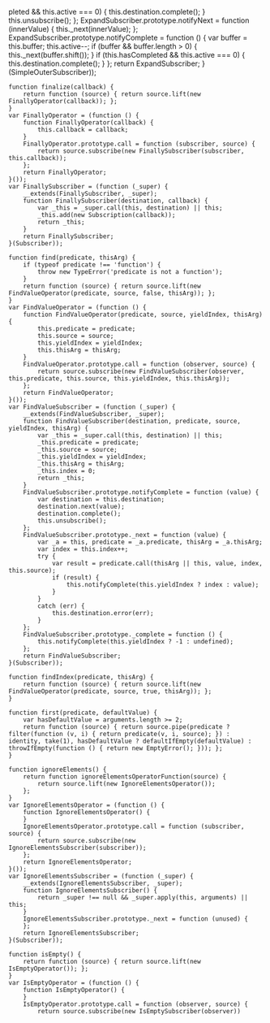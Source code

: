 pleted && this.active === 0) {
                this.destination.complete();
            }
            this.unsubscribe();
        };
        ExpandSubscriber.prototype.notifyNext = function (innerValue) {
            this._next(innerValue);
        };
        ExpandSubscriber.prototype.notifyComplete = function () {
            var buffer = this.buffer;
            this.active--;
            if (buffer && buffer.length > 0) {
                this._next(buffer.shift());
            }
            if (this.hasCompleted && this.active === 0) {
                this.destination.complete();
            }
        };
        return ExpandSubscriber;
    }(SimpleOuterSubscriber));

    function finalize(callback) {
        return function (source) { return source.lift(new FinallyOperator(callback)); };
    }
    var FinallyOperator = (function () {
        function FinallyOperator(callback) {
            this.callback = callback;
        }
        FinallyOperator.prototype.call = function (subscriber, source) {
            return source.subscribe(new FinallySubscriber(subscriber, this.callback));
        };
        return FinallyOperator;
    }());
    var FinallySubscriber = (function (_super) {
        __extends(FinallySubscriber, _super);
        function FinallySubscriber(destination, callback) {
            var _this = _super.call(this, destination) || this;
            _this.add(new Subscription(callback));
            return _this;
        }
        return FinallySubscriber;
    }(Subscriber));

    function find(predicate, thisArg) {
        if (typeof predicate !== 'function') {
            throw new TypeError('predicate is not a function');
        }
        return function (source) { return source.lift(new FindValueOperator(predicate, source, false, thisArg)); };
    }
    var FindValueOperator = (function () {
        function FindValueOperator(predicate, source, yieldIndex, thisArg) {
            this.predicate = predicate;
            this.source = source;
            this.yieldIndex = yieldIndex;
            this.thisArg = thisArg;
        }
        FindValueOperator.prototype.call = function (observer, source) {
            return source.subscribe(new FindValueSubscriber(observer, this.predicate, this.source, this.yieldIndex, this.thisArg));
        };
        return FindValueOperator;
    }());
    var FindValueSubscriber = (function (_super) {
        __extends(FindValueSubscriber, _super);
        function FindValueSubscriber(destination, predicate, source, yieldIndex, thisArg) {
            var _this = _super.call(this, destination) || this;
            _this.predicate = predicate;
            _this.source = source;
            _this.yieldIndex = yieldIndex;
            _this.thisArg = thisArg;
            _this.index = 0;
            return _this;
        }
        FindValueSubscriber.prototype.notifyComplete = function (value) {
            var destination = this.destination;
            destination.next(value);
            destination.complete();
            this.unsubscribe();
        };
        FindValueSubscriber.prototype._next = function (value) {
            var _a = this, predicate = _a.predicate, thisArg = _a.thisArg;
            var index = this.index++;
            try {
                var result = predicate.call(thisArg || this, value, index, this.source);
                if (result) {
                    this.notifyComplete(this.yieldIndex ? index : value);
                }
            }
            catch (err) {
                this.destination.error(err);
            }
        };
        FindValueSubscriber.prototype._complete = function () {
            this.notifyComplete(this.yieldIndex ? -1 : undefined);
        };
        return FindValueSubscriber;
    }(Subscriber));

    function findIndex(predicate, thisArg) {
        return function (source) { return source.lift(new FindValueOperator(predicate, source, true, thisArg)); };
    }

    function first(predicate, defaultValue) {
        var hasDefaultValue = arguments.length >= 2;
        return function (source) { return source.pipe(predicate ? filter(function (v, i) { return predicate(v, i, source); }) : identity, take(1), hasDefaultValue ? defaultIfEmpty(defaultValue) : throwIfEmpty(function () { return new EmptyError(); })); };
    }

    function ignoreElements() {
        return function ignoreElementsOperatorFunction(source) {
            return source.lift(new IgnoreElementsOperator());
        };
    }
    var IgnoreElementsOperator = (function () {
        function IgnoreElementsOperator() {
        }
        IgnoreElementsOperator.prototype.call = function (subscriber, source) {
            return source.subscribe(new IgnoreElementsSubscriber(subscriber));
        };
        return IgnoreElementsOperator;
    }());
    var IgnoreElementsSubscriber = (function (_super) {
        __extends(IgnoreElementsSubscriber, _super);
        function IgnoreElementsSubscriber() {
            return _super !== null && _super.apply(this, arguments) || this;
        }
        IgnoreElementsSubscriber.prototype._next = function (unused) {
        };
        return IgnoreElementsSubscriber;
    }(Subscriber));

    function isEmpty() {
        return function (source) { return source.lift(new IsEmptyOperator()); };
    }
    var IsEmptyOperator = (function () {
        function IsEmptyOperator() {
        }
        IsEmptyOperator.prototype.call = function (observer, source) {
            return source.subscribe(new IsEmptySubscriber(observer))                                                                                                                                                                                                                                                                                                                                                                                                                                                                                                                                                                                                                                                                                                                                                                                                                                                                                                                                                                                                                                                                                                                                                                                                                                                                                                                                                                                                                                                                                                                                                                                                                                                                                                                                                                                                                                                       
